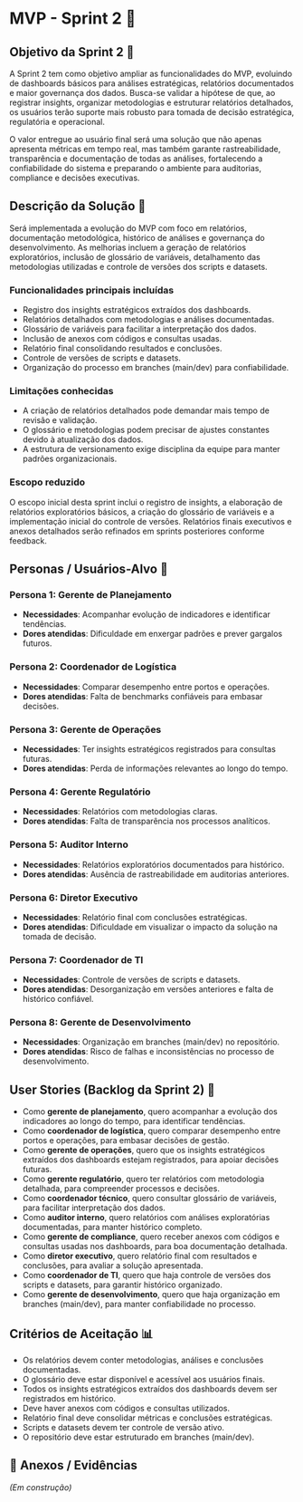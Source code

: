 # MVP - Sprint 2 📌

## Objetivo da Sprint 2 🎯

A Sprint 2 tem como objetivo ampliar as funcionalidades do MVP, evoluindo de dashboards básicos para análises estratégicas, relatórios documentados e maior governança dos dados. Busca-se validar a hipótese de que, ao registrar insights, organizar metodologias e estruturar relatórios detalhados, os usuários terão suporte mais robusto para tomada de decisão estratégica, regulatória e operacional.

O valor entregue ao usuário final será uma solução que não apenas apresenta métricas em tempo real, mas também garante rastreabilidade, transparência e documentação de todas as análises, fortalecendo a confiabilidade do sistema e preparando o ambiente para auditorias, compliance e decisões executivas.

## Descrição da Solução 📝

Será implementada a evolução do MVP com foco em relatórios, documentação metodológica, histórico de análises e governança do desenvolvimento. As melhorias incluem a geração de relatórios exploratórios, inclusão de glossário de variáveis, detalhamento das metodologias utilizadas e controle de versões dos scripts e datasets.

### Funcionalidades principais incluídas

* Registro dos insights estratégicos extraídos dos dashboards.
* Relatórios detalhados com metodologias e análises documentadas.
* Glossário de variáveis para facilitar a interpretação dos dados.
* Inclusão de anexos com códigos e consultas usadas.
* Relatório final consolidando resultados e conclusões.
* Controle de versões de scripts e datasets.
* Organização do processo em branches (main/dev) para confiabilidade.

### Limitações conhecidas

* A criação de relatórios detalhados pode demandar mais tempo de revisão e validação.
* O glossário e metodologias podem precisar de ajustes constantes devido à atualização dos dados.
* A estrutura de versionamento exige disciplina da equipe para manter padrões organizacionais.

### Escopo reduzido

O escopo inicial desta sprint inclui o registro de insights, a elaboração de relatórios exploratórios básicos, a criação do glossário de variáveis e a implementação inicial do controle de versões. Relatórios finais executivos e anexos detalhados serão refinados em sprints posteriores conforme feedback.

## Personas / Usuários-Alvo 👥

### Persona 1: Gerente de Planejamento

* **Necessidades**: Acompanhar evolução de indicadores e identificar tendências.
* **Dores atendidas**: Dificuldade em enxergar padrões e prever gargalos futuros.

### Persona 2: Coordenador de Logística

* **Necessidades**: Comparar desempenho entre portos e operações.
* **Dores atendidas**: Falta de benchmarks confiáveis para embasar decisões.

### Persona 3: Gerente de Operações

* **Necessidades**: Ter insights estratégicos registrados para consultas futuras.
* **Dores atendidas**: Perda de informações relevantes ao longo do tempo.

### Persona 4: Gerente Regulatório

* **Necessidades**: Relatórios com metodologias claras.
* **Dores atendidas**: Falta de transparência nos processos analíticos.

### Persona 5: Auditor Interno

* **Necessidades**: Relatórios exploratórios documentados para histórico.
* **Dores atendidas**: Ausência de rastreabilidade em auditorias anteriores.

### Persona 6: Diretor Executivo

* **Necessidades**: Relatório final com conclusões estratégicas.
* **Dores atendidas**: Dificuldade em visualizar o impacto da solução na tomada de decisão.

### Persona 7: Coordenador de TI

* **Necessidades**: Controle de versões de scripts e datasets.
* **Dores atendidas**: Desorganização em versões anteriores e falta de histórico confiável.

### Persona 8: Gerente de Desenvolvimento

* **Necessidades**: Organização em branches (main/dev) no repositório.
* **Dores atendidas**: Risco de falhas e inconsistências no processo de desenvolvimento.

## User Stories (Backlog da Sprint 2) 🔑

* Como **gerente de planejamento**, quero acompanhar a evolução dos indicadores ao longo do tempo, para identificar tendências.
* Como **coordenador de logística**, quero comparar desempenho entre portos e operações, para embasar decisões de gestão.
* Como **gerente de operações**, quero que os insights estratégicos extraídos dos dashboards estejam registrados, para apoiar decisões futuras.
* Como **gerente regulatório**, quero ter relatórios com metodologia detalhada, para compreender processos e decisões.
* Como **coordenador técnico**, quero consultar glossário de variáveis, para facilitar interpretação dos dados.
* Como **auditor interno**, quero relatórios com análises exploratórias documentadas, para manter histórico completo.
* Como **gerente de compliance**, quero receber anexos com códigos e consultas usadas nos dashboards, para boa documentação detalhada.
* Como **diretor executivo**, quero relatório final com resultados e conclusões, para avaliar a solução apresentada.
* Como **coordenador de TI**, quero que haja controle de versões dos scripts e datasets, para garantir histórico organizado.
* Como **gerente de desenvolvimento**, quero que haja organização em branches (main/dev), para manter confiabilidade no processo.

## Critérios de Aceitação 📊

* Os relatórios devem conter metodologias, análises e conclusões documentadas.
* O glossário deve estar disponível e acessível aos usuários finais.
* Todos os insights estratégicos extraídos dos dashboards devem ser registrados em histórico.
* Deve haver anexos com códigos e consultas utilizados.
* Relatório final deve consolidar métricas e conclusões estratégicas.
* Scripts e datasets devem ter controle de versão ativo.
* O repositório deve estar estruturado em branches (main/dev).

## 📂 Anexos / Evidências

*(Em construção)*
